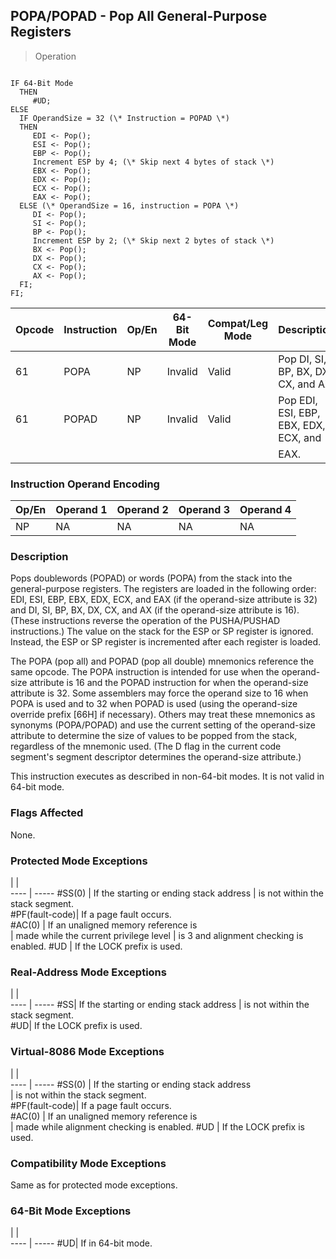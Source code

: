 ## POPA/POPAD - Pop All General-Purpose Registers

> Operation
``` slim

IF 64-Bit Mode
  THEN
     #UD;
ELSE
  IF OperandSize = 32 (\* Instruction = POPAD \*)
  THEN
     EDI <- Pop();
     ESI <- Pop();
     EBP <- Pop();
     Increment ESP by 4; (\* Skip next 4 bytes of stack \*)
     EBX <- Pop();
     EDX <- Pop();
     ECX <- Pop();
     EAX <- Pop();
  ELSE (\* OperandSize = 16, instruction = POPA \*)
     DI <- Pop();
     SI <- Pop();
     BP <- Pop();
     Increment ESP by 2; (\* Skip next 2 bytes of stack \*)
     BX <- Pop();
     DX <- Pop();
     CX <- Pop();
     AX <- Pop();
  FI;
FI;

```

 Opcode| Instruction| Op/En| 64-Bit Mode| Compat/Leg Mode| Description                          
 ---  | --- | --- | --- | --- | ---
 61    | POPA       | NP   | Invalid    | Valid          | Pop DI, SI, BP, BX, DX, CX, and AX.  
 61    | POPAD      | NP   | Invalid    | Valid          | Pop EDI, ESI, EBP, EBX, EDX, ECX, and
       |            |      |            |                | EAX.                                 

### Instruction Operand Encoding
 Op/En| Operand 1| Operand 2| Operand 3| Operand 4
 ---  | --- | --- | --- | ---
 NP   | NA       | NA       | NA       | NA       

### Description
Pops doublewords (POPAD) or words (POPA) from the stack into the general-purpose
registers. The registers are loaded in the following order: EDI, ESI, EBP, EBX,
EDX, ECX, and EAX (if the operand-size attribute is 32) and DI, SI, BP, BX,
DX, CX, and AX (if the operand-size attribute is 16). (These instructions reverse
the operation of the PUSHA/PUSHAD instructions.) The value on the stack for
the ESP or SP register is ignored. Instead, the ESP or SP register is incremented
after each register is loaded.

The POPA (pop all) and POPAD (pop all double) mnemonics reference the same opcode.
The POPA instruction is intended for use when the operand-size attribute is
16 and the POPAD instruction for when the operand-size attribute is 32. Some
assemblers may force the operand size to 16 when POPA is used and to 32 when
POPAD is used (using the operand-size override prefix [66H] if necessary). Others
may treat these mnemonics as synonyms (POPA/POPAD) and use the current setting
of the operand-size attribute to determine the size of values to be popped from
the stack, regardless of the mnemonic used. (The D flag in the current code
segment's segment descriptor determines the operand-size attribute.)

This instruction executes as described in non-64-bit modes. It is not valid
in 64-bit mode.



### Flags Affected
None.


### Protected Mode Exceptions
   | |  
---- | -----
 #SS(0)         | If the starting or ending stack address
                | is not within the stack segment.       
 #PF(fault-code)| If a page fault occurs.                
 #AC(0)         | If an unaligned memory reference is    
                | made while the current privilege level 
                | is 3 and alignment checking is enabled.
 #UD            | If the LOCK prefix is used.            

### Real-Address Mode Exceptions
   | |  
---- | -----
 #SS| If the starting or ending stack address
    | is not within the stack segment.       
 #UD| If the LOCK prefix is used.            

### Virtual-8086 Mode Exceptions
   | |  
---- | -----
 #SS(0)         | If the starting or ending stack address  
                | is not within the stack segment.         
 #PF(fault-code)| If a page fault occurs.                  
 #AC(0)         | If an unaligned memory reference is      
                | made while alignment checking is enabled.
 #UD            | If the LOCK prefix is used.              

### Compatibility Mode Exceptions
Same as for protected mode exceptions.


### 64-Bit Mode Exceptions
   | |  
---- | -----
 #UD| If in 64-bit mode.

